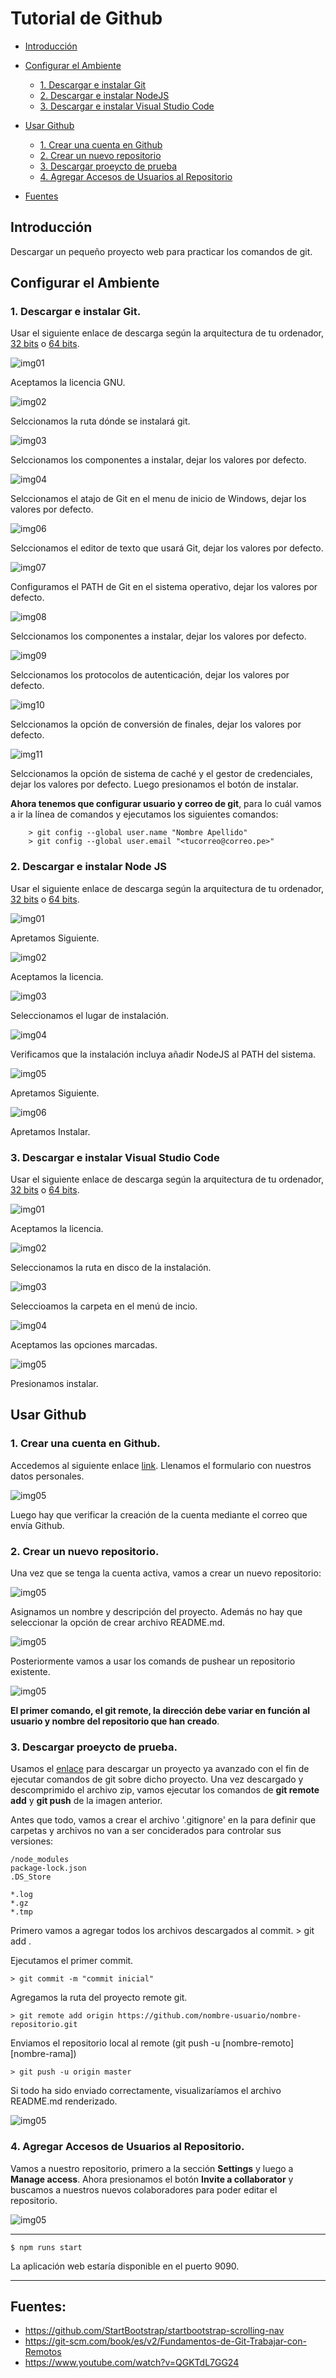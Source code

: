 # Tutorial de Github

- [Introducción](#introducción)

- [Configurar el Ambiente](#<b>Configurar-el-Ambiente</b>)

    - [1. Descargar e instalar Git](#<b>1.-Descargar-e-instalar-Git</b>.)
    - [2. Descargar e instalar NodeJS](#<b>-2.-Descargar-e-instalar-Node-JS</b>)
    - [3. Descargar e instalar Visual Studio Code](#<b>3.-Descargar-e-instalar-Visual-Studio-Code</b>)

- [Usar Github](#<b>Usar-Github</b>)

    - [1. Crear una cuenta en Github](#<b>1.-Crear-una-cuenta-en-Github</b>)
    - [2. Crear un nuevo repositorio](#<b>2-Crear-un-nuevo-repositorio</b>.)
    - [3. Descargar proeycto de prueba](#<b>3-Descargar-proeycto-de-prueba</b>.)
    - [4. Agregar Accesos de Usuarios al Repositorio](#<b>4-Agregar-Accesos-de-Usuarios-al-Repositorio</b>.)
    
- [Fuentes](#fuentes)
    
## <b>Introducción</b>

Descargar un pequeño proyecto web para practicar los comandos de git. 

## <b>Configurar el Ambiente</b>

### <b>1. Descargar e instalar Git</b>.

Usar el siguiente enlace de descarga según la arquitectura de tu ordenador, [32 bits](https://github.com/git-for-windows/git/releases/download/v2.28.0.windows.1/Git-2.28.0-32-bit.exe) o [64 bits](https://github.com/git-for-windows/git/releases/download/v2.28.0.windows.1/Git-2.28.0-64-bit.exe).

![img01](src/01.1-git.png)

Aceptamos la licencia GNU.

![img02](src/01.2-git.png)

Selccionamos la ruta dónde se instalará git.

![img03](src/01.3-git.png)

Selccionamos los componentes a instalar, dejar los valores por defecto.

![img04](src/01.4-git.png)

Selccionamos el atajo de Git en el menu de inicio de Windows, dejar los valores por defecto.

![img06](src/01.6-git.png)

Selccionamos el editor de texto que usará Git, dejar los valores por defecto.

![img07](src/01.7-git.png)

Configuramos el PATH de Git en el sistema operativo, dejar los valores por defecto.

![img08](src/01.8-git.png)

Selccionamos los componentes a instalar, dejar los valores por defecto.

![img09](src/01.9-git.png)

Selccionamos los protocolos de autenticación, dejar los valores por defecto.

![img10](src/01.10-git.png)

Selccionamos la opción de conversión de finales, dejar los valores por defecto.

![img11](src/01.11-git.png)

Selccionamos la opción de sistema de caché y el gestor de credenciales, dejar los valores por defecto. Luego presionamos el botón de instalar.

<b>Ahora tenemos que configurar usuario y correo de git</b>, para lo cuál vamos a ir la línea de comandos y ejecutamos los siguientes comandos:

        > git config --global user.name "Nombre Apellido"
        > git config --global user.email "<tucorreo@correo.pe>"

### <b> 2. Descargar e instalar Node JS</b> 

Usar el siguiente enlace de descarga según la arquitectura de tu ordenador, [32 bits](https://nodejs.org/dist/v12.18.3/node-v12.18.3-x86.msi) o [64 bits](https://nodejs.org/dist/v12.18.3/node-v12.18.3-x64.msi).

![img01](src/02.1-node.png)

Apretamos Siguiente.

![img02](src/02.2-node.png)

Aceptamos la licencia.

![img03](src/02.3-node.png)

Seleccionamos el lugar de instalación.

![img04](src/02.4-node.png)

Verificamos que la instalación incluya añadir NodeJS al PATH del sistema.

![img05](src/02.5-node.png)

Apretamos Siguiente.

![img06](src/02.6-node.png)

Apretamos Instalar.

###  <b>3. Descargar e instalar Visual Studio Code</b> 

Usar el siguiente enlace de descarga según la arquitectura de tu ordenador, [32 bits](https://code.visualstudio.com/docs/?dv=win32user) o [64 bits](https://code.visualstudio.com/docs/?dv=win64user).

![img01](src/03.1-vscode.png)

Aceptamos la licencia.

![img02](src/03.2-vscode.png)

Seleccionamos la ruta en disco de la instalación.

![img03](src/03.3-vscode.png)

Seleccioamos la carpeta en el menú de incio.

![img04](src/03.4-vscode.png)

Aceptamos las opciones marcadas.

![img05](src/03.5-vscode.png)

Presionamos instalar.

## <b>Usar Github</b>

### <b>1. Crear una cuenta en Github</b>.

Accedemos al siguiente enlace [link](https://github.com/join?ref_cta=Sign+up&ref_loc=header+logged+out&ref_page=%2F&source=header-home). Llenamos el formulario con nuestros datos personales.

![img05](src/04.1-github.png)

Luego hay que verificar la creación de la cuenta mediante el correo que envía Github.

### <b>2. Crear un nuevo repositorio</b>.

Una vez que se tenga la cuenta activa, vamos a crear un nuevo repositorio:

![img05](src/04.2-github.png)

Asignamos un nombre y descripción del proyecto. Además no hay que seleccionar la opción de crear archivo README.md.

![img05](src/04.3-github.png)

Posteriormente vamos a usar los comands de pushear un repositorio existente.

![img05](src/04.4-github.png)

<b>El primer comando, el git remote, la dirección debe variar en función al usuario y nombre del repositorio que han creado</b>.

### <b>3. Descargar proeycto de prueba</b>.

Usamos el [enlace](https://github.com/pepeul1191/manuales/raw/master/git/src/git_tuto.zip) para descargar un proyecto ya avanzado con el fin de ejecutar comandos de git sobre dicho proyecto. Una vez descargado y descomprimido el archivo zip, vamos ejecutar los comandos de <b>git remote add</b> y <b> git push</b> de la imagen anterior.

Antes que todo, vamos a crear el archivo '.gitignore' en la para definir que carpetas y archivos no van a ser conciderados para controlar sus versiones:

```
/node_modules
package-lock.json
.DS_Store

*.log
*.gz
*.tmp
```

Primero vamos a agregar todos los archivos descargados al commit.
    > git add .

Ejecutamos el primer commit.
    
    > git commit -m "commit inicial"

Agregamos la ruta del proyecto remote git.

    > git remote add origin https://github.com/nombre-usuario/nombre-repositorio.git

Enviamos el repositorio local al remote (git push -u [nombre-remoto] [nombre-rama])

    > git push -u origin master

Si todo ha sido enviado correctamente, visualizaríamos el archivo README.md renderizado.

![img05](src/04.5-github.png)

### <b>4. Agregar Accesos de Usuarios al Repositorio</b>.

Vamos a nuestro repositorio, primero a la sección <b>Settings</b> y luego a <b>Manage access</b>. Ahora presionamos el botón <b>Invite a collaborator</b> y buscamos a nuestros nuevos colaboradores para poder editar el repositorio.

![img05](src/04.6-github.png)


---

    $ npm runs start

La aplicación web estaría disponible en el puerto 9090.

---

## Fuentes:

+ https://github.com/StartBootstrap/startbootstrap-scrolling-nav
+ https://git-scm.com/book/es/v2/Fundamentos-de-Git-Trabajar-con-Remotos
+ https://www.youtube.com/watch?v=QGKTdL7GG24
